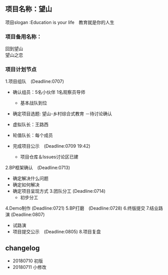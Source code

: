 ## 项目名称：望山

项目slogan :Education is your life　教育就是你的人生

### 项目备用名称：
回到望山   
望山之恋

### 项目计划节点

1.项目组队　(Deadline:0707)
- 确认组员：5名小伙伴
           1名观察员导师
    - 基本战队到位
    
- 确定项目选题: 望山-乡村综合式教育
    －待讨论确认
    
- 虚拟队长：王路西
- 轮值队长：每个成员
- 完成项目公示　(Deadline:0709 19:42)
  - 项目仓库＆Issues讨论区已建
  
2.BP框架确认　(Deadline:0713)
- 确定解决什么问题
- 确定如何解决
- 确定项目呈现方式
3.团队分工   (Deadline:0714)
  - 初步分工
  
4.Demo制作  (Deadline:0721)
5.BP打磨　(Deadline:0728)
6.终版提交
7.结业路演  (Deadline:0807)
- 试路演
- 项目提交公示　(Deadline:0805)
8.项目复盘

## changelog
- 20180710 初版
- 20180711 小修改
